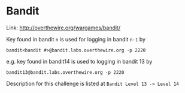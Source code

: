 # Bandit
Link: http://overthewire.org/wargames/bandit/

Key found in bandit `n` is used for logging in bandit `n-1` by
```
bandit<bandit #>@bandit.labs.overthewire.org -p 2220
```

e.g. key found in bandit14 is used to logging in bandit 13 by
```
bandit13@bandit.labs.overthewire.org -p 2220
```
Description for this challenge is listed at `Bandit Level 13 -> Level 14`


